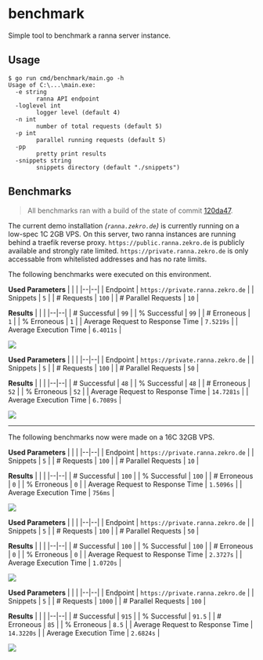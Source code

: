 # benchmark

Simple tool to benchmark a ranna server instance.

## Usage

```
$ go run cmd/benchmark/main.go -h
Usage of C:\...\main.exe:
  -e string
        ranna API endpoint
  -loglevel int
        logger level (default 4)
  -n int
        number of total requests (default 5) 
  -p int
        parallel running requests (default 5)
  -pp
        pretty print results
  -snippets string
        snippets directory (default "./snippets")
```

## Benchmarks

> All benchmarks ran with a build of the state of commit [120da47](https://github.com/ranna-go/benchmark/tree/120da471ba71bdc4be1064125ff39050d98238e9).

The current demo installation *(`ranna.zekro.de`)* is currently running on a low-spec 1C 2GB VPS. On this server, two ranna instances are running behind a traefik reverse proxy. `https://public.ranna.zekro.de` is publicly available and strongly rate limited. `https://private.ranna.zekro.de` is only accessable from whitelisted addresses and has no rate limits. 

The following benchmarks were executed on this environment.

**Used Parameters**
| | |
|--|--|
| Endpoint | `https://private.ranna.zekro.de` |
| Snippets | `5` |
| # Requests | `100` |
| # Parallel Requests | `10` |

**Results**
| | |
|--|--|
| # Successful | `99` |
| % Successful | `99` |
| # Erroneous | `1` |
| % Erroneous | `1` |
| Average Request to Response Time | `7.5219s` |
| Average Execution Time | `6.4011s` |


![](https://i.imgur.com/zFjFEjS.png)

**Used Parameters**
| | |
|--|--|
| Endpoint | `https://private.ranna.zekro.de` |
| Snippets | `5` |
| # Requests | `100` |
| # Parallel Requests | `50` |

**Results**
| | |
|--|--|
| # Successful | `48` |
| % Successful | `48` |
| # Erroneous | `52` |
| % Erroneous | `52` |
| Average Request to Response Time | `14.7281s` |
| Average Execution Time | `6.7089s` |

![](https://i.imgur.com/vNojuFm.png)

---

The following benchmarks now were made on a 16C 32GB VPS.

**Used Parameters**
| | |
|--|--|
| Endpoint | `https://private.ranna.zekro.de` |
| Snippets | `5` |
| # Requests | `100` |
| # Parallel Requests | `10` |

**Results**
| | |
|--|--|
| # Successful | `100` |
| % Successful | `100` |
| # Erroneous | `0` |
| % Erroneous | `0` |
| Average Request to Response Time | `1.5096s` |
| Average Execution Time | `756ms` |

![](https://i.imgur.com/J673T0S.png)

**Used Parameters**
| | |
|--|--|
| Endpoint | `https://private.ranna.zekro.de` |
| Snippets | `5` |
| # Requests | `100` |
| # Parallel Requests | `50` |

**Results**
| | |
|--|--|
| # Successful | `100` |
| % Successful | `100` |
| # Erroneous | `0` |
| % Erroneous | `0` |
| Average Request to Response Time | `2.3727s` |
| Average Execution Time | `1.0720s` |

![](https://i.imgur.com/xC5ems4.png)

**Used Parameters**
| | |
|--|--|
| Endpoint | `https://private.ranna.zekro.de` |
| Snippets | `5` |
| # Requests | `1000` |
| # Parallel Requests | `100` |

**Results**
| | |
|--|--|
| # Successful | `915` |
| % Successful | `91.5` |
| # Erroneous | `85` |
| % Erroneous | `8.5` |
| Average Request to Response Time | `14.3220s` |
| Average Execution Time | `2.6824s` |

![](https://i.imgur.com/mhmvrRV.png)